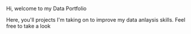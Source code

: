 Hi, welcome to my Data Portfolio

Here, you'll projects I'm taking on to improve my data anlaysis skills. Feel free to take a look
